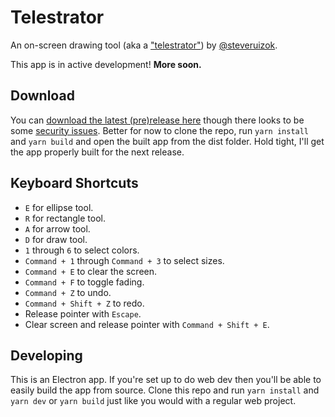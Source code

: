 # Telestrator

An on-screen drawing tool (aka a ["telestrator"](https://en.wikipedia.org/wiki/Telestrator)) by [@steveruizok](https://twitter.com/steveruizok).

This app is in active development! **More soon.**

## Download

You can [download the latest (pre)release here](https://github.com/steveruizok/telestrator/releases) though there looks to be some [security issues](https://github.com/steveruizok/telestrator/issues/1). Better for now to clone the repo, run `yarn install` and `yarn build` and open the built app from the dist folder. Hold tight, I'll get the app properly built for the next release.



## Keyboard Shortcuts

- `E` for ellipse tool.
- `R` for rectangle tool.
- `A` for arrow tool.
- `D` for draw tool.
- `1` through `6` to select colors.
- `Command + 1` through `Command + 3` to select sizes.
- `Command + E` to clear the screen.
- `Command + F` to toggle fading.
- `Command + Z` to undo.
- `Command + Shift + Z` to redo.
- Release pointer with `Escape`.
- Clear screen and release pointer with `Command + Shift + E`.

## Developing

This is an Electron app. If you're set up to do web dev then you'll be able to easily build the app from source. Clone this repo and run `yarn install` and `yarn dev` or `yarn build` just like you would with a regular web project.
